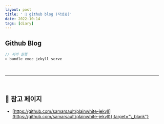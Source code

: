 ```yaml
---
layout: post
title: ' 🎊 github blog (작성중)'
date: 2022-10-14
tags: [diary]
---
```


## Github Blog

```javascript
// 서버 실행
> bundle exec jekyll serve
```

<br/>

---

<br/>

## 🎫 참고 페이지

- [https://github.com/samarsault/plainwhite-jekyll](https://github.com/samarsault/plainwhite-jekyll){:target="\_blank"}
  <br/>

